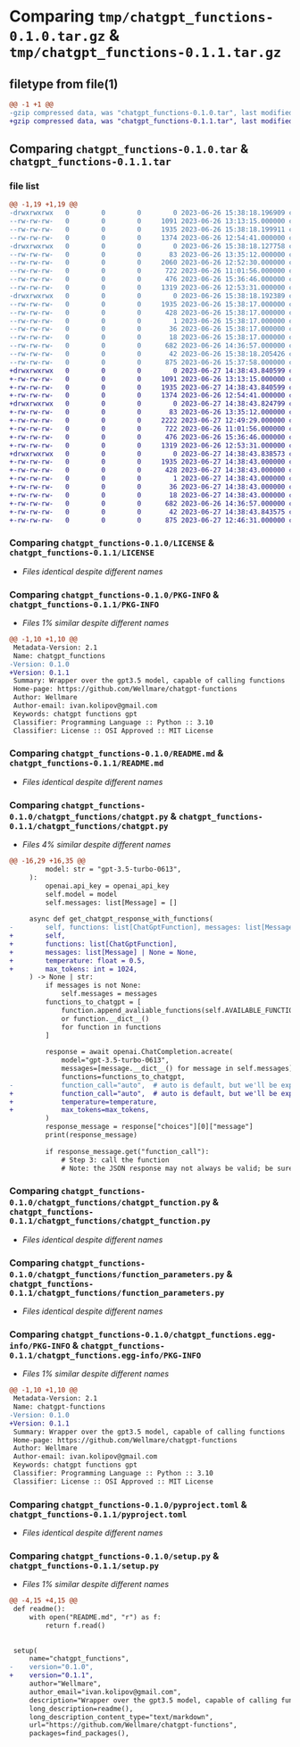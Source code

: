 # Comparing `tmp/chatgpt_functions-0.1.0.tar.gz` & `tmp/chatgpt_functions-0.1.1.tar.gz`

## filetype from file(1)

```diff
@@ -1 +1 @@
-gzip compressed data, was "chatgpt_functions-0.1.0.tar", last modified: Mon Jun 26 15:38:18 2023, max compression
+gzip compressed data, was "chatgpt_functions-0.1.1.tar", last modified: Tue Jun 27 14:38:43 2023, max compression
```

## Comparing `chatgpt_functions-0.1.0.tar` & `chatgpt_functions-0.1.1.tar`

### file list

```diff
@@ -1,19 +1,19 @@
-drwxrwxrwx   0        0        0        0 2023-06-26 15:38:18.196909 chatgpt_functions-0.1.0/
--rw-rw-rw-   0        0        0     1091 2023-06-26 13:13:15.000000 chatgpt_functions-0.1.0/LICENSE
--rw-rw-rw-   0        0        0     1935 2023-06-26 15:38:18.199911 chatgpt_functions-0.1.0/PKG-INFO
--rw-rw-rw-   0        0        0     1374 2023-06-26 12:54:41.000000 chatgpt_functions-0.1.0/README.md
-drwxrwxrwx   0        0        0        0 2023-06-26 15:38:18.127758 chatgpt_functions-0.1.0/chatgpt_functions/
--rw-rw-rw-   0        0        0       83 2023-06-26 13:35:12.000000 chatgpt_functions-0.1.0/chatgpt_functions/__init__.py
--rw-rw-rw-   0        0        0     2060 2023-06-26 12:52:30.000000 chatgpt_functions-0.1.0/chatgpt_functions/chatgpt.py
--rw-rw-rw-   0        0        0      722 2023-06-26 11:01:56.000000 chatgpt_functions-0.1.0/chatgpt_functions/chatgpt_function.py
--rw-rw-rw-   0        0        0      476 2023-06-26 15:36:46.000000 chatgpt_functions-0.1.0/chatgpt_functions/chatgpt_types.py
--rw-rw-rw-   0        0        0     1319 2023-06-26 12:53:31.000000 chatgpt_functions-0.1.0/chatgpt_functions/function_parameters.py
-drwxrwxrwx   0        0        0        0 2023-06-26 15:38:18.192389 chatgpt_functions-0.1.0/chatgpt_functions.egg-info/
--rw-rw-rw-   0        0        0     1935 2023-06-26 15:38:17.000000 chatgpt_functions-0.1.0/chatgpt_functions.egg-info/PKG-INFO
--rw-rw-rw-   0        0        0      428 2023-06-26 15:38:17.000000 chatgpt_functions-0.1.0/chatgpt_functions.egg-info/SOURCES.txt
--rw-rw-rw-   0        0        0        1 2023-06-26 15:38:17.000000 chatgpt_functions-0.1.0/chatgpt_functions.egg-info/dependency_links.txt
--rw-rw-rw-   0        0        0       36 2023-06-26 15:38:17.000000 chatgpt_functions-0.1.0/chatgpt_functions.egg-info/requires.txt
--rw-rw-rw-   0        0        0       18 2023-06-26 15:38:17.000000 chatgpt_functions-0.1.0/chatgpt_functions.egg-info/top_level.txt
--rw-rw-rw-   0        0        0      682 2023-06-26 14:36:57.000000 chatgpt_functions-0.1.0/pyproject.toml
--rw-rw-rw-   0        0        0       42 2023-06-26 15:38:18.205426 chatgpt_functions-0.1.0/setup.cfg
--rw-rw-rw-   0        0        0      875 2023-06-26 15:37:58.000000 chatgpt_functions-0.1.0/setup.py
+drwxrwxrwx   0        0        0        0 2023-06-27 14:38:43.840599 chatgpt_functions-0.1.1/
+-rw-rw-rw-   0        0        0     1091 2023-06-26 13:13:15.000000 chatgpt_functions-0.1.1/LICENSE
+-rw-rw-rw-   0        0        0     1935 2023-06-27 14:38:43.840599 chatgpt_functions-0.1.1/PKG-INFO
+-rw-rw-rw-   0        0        0     1374 2023-06-26 12:54:41.000000 chatgpt_functions-0.1.1/README.md
+drwxrwxrwx   0        0        0        0 2023-06-27 14:38:43.824799 chatgpt_functions-0.1.1/chatgpt_functions/
+-rw-rw-rw-   0        0        0       83 2023-06-26 13:35:12.000000 chatgpt_functions-0.1.1/chatgpt_functions/__init__.py
+-rw-rw-rw-   0        0        0     2222 2023-06-27 12:49:29.000000 chatgpt_functions-0.1.1/chatgpt_functions/chatgpt.py
+-rw-rw-rw-   0        0        0      722 2023-06-26 11:01:56.000000 chatgpt_functions-0.1.1/chatgpt_functions/chatgpt_function.py
+-rw-rw-rw-   0        0        0      476 2023-06-26 15:36:46.000000 chatgpt_functions-0.1.1/chatgpt_functions/chatgpt_types.py
+-rw-rw-rw-   0        0        0     1319 2023-06-26 12:53:31.000000 chatgpt_functions-0.1.1/chatgpt_functions/function_parameters.py
+drwxrwxrwx   0        0        0        0 2023-06-27 14:38:43.838573 chatgpt_functions-0.1.1/chatgpt_functions.egg-info/
+-rw-rw-rw-   0        0        0     1935 2023-06-27 14:38:43.000000 chatgpt_functions-0.1.1/chatgpt_functions.egg-info/PKG-INFO
+-rw-rw-rw-   0        0        0      428 2023-06-27 14:38:43.000000 chatgpt_functions-0.1.1/chatgpt_functions.egg-info/SOURCES.txt
+-rw-rw-rw-   0        0        0        1 2023-06-27 14:38:43.000000 chatgpt_functions-0.1.1/chatgpt_functions.egg-info/dependency_links.txt
+-rw-rw-rw-   0        0        0       36 2023-06-27 14:38:43.000000 chatgpt_functions-0.1.1/chatgpt_functions.egg-info/requires.txt
+-rw-rw-rw-   0        0        0       18 2023-06-27 14:38:43.000000 chatgpt_functions-0.1.1/chatgpt_functions.egg-info/top_level.txt
+-rw-rw-rw-   0        0        0      682 2023-06-26 14:36:57.000000 chatgpt_functions-0.1.1/pyproject.toml
+-rw-rw-rw-   0        0        0       42 2023-06-27 14:38:43.843575 chatgpt_functions-0.1.1/setup.cfg
+-rw-rw-rw-   0        0        0      875 2023-06-27 12:46:31.000000 chatgpt_functions-0.1.1/setup.py
```

### Comparing `chatgpt_functions-0.1.0/LICENSE` & `chatgpt_functions-0.1.1/LICENSE`

 * *Files identical despite different names*

### Comparing `chatgpt_functions-0.1.0/PKG-INFO` & `chatgpt_functions-0.1.1/PKG-INFO`

 * *Files 1% similar despite different names*

```diff
@@ -1,10 +1,10 @@
 Metadata-Version: 2.1
 Name: chatgpt_functions
-Version: 0.1.0
+Version: 0.1.1
 Summary: Wrapper over the gpt3.5 model, capable of calling functions
 Home-page: https://github.com/Wellmare/chatgpt-functions
 Author: Wellmare
 Author-email: ivan.kolipov@gmail.com
 Keywords: chatgpt functions gpt
 Classifier: Programming Language :: Python :: 3.10
 Classifier: License :: OSI Approved :: MIT License
```

### Comparing `chatgpt_functions-0.1.0/README.md` & `chatgpt_functions-0.1.1/README.md`

 * *Files identical despite different names*

### Comparing `chatgpt_functions-0.1.0/chatgpt_functions/chatgpt.py` & `chatgpt_functions-0.1.1/chatgpt_functions/chatgpt.py`

 * *Files 4% similar despite different names*

```diff
@@ -16,29 +16,35 @@
         model: str = "gpt-3.5-turbo-0613",
     ):
         openai.api_key = openai_api_key
         self.model = model
         self.messages: list[Message] = []
 
     async def get_chatgpt_response_with_functions(
-        self, functions: list[ChatGptFunction], messages: list[Message] | None = None
+        self,
+        functions: list[ChatGptFunction],
+        messages: list[Message] | None = None,
+        temperature: float = 0.5,
+        max_tokens: int = 1024,
     ) -> None | str:
         if messages is not None:
             self.messages = messages
         functions_to_chatgpt = [
             function.append_avaliable_functions(self.AVAILABLE_FUNCTIONS)
             or function.__dict__()
             for function in functions
         ]
 
         response = await openai.ChatCompletion.acreate(
             model="gpt-3.5-turbo-0613",
             messages=[message.__dict__() for message in self.messages],
             functions=functions_to_chatgpt,
-            function_call="auto",  # auto is default, but we'll be explicit
+            function_call="auto",  # auto is default, but we'll be explicit,
+            temperature=temperature,
+            max_tokens=max_tokens,
         )
         response_message = response["choices"][0]["message"]
         print(response_message)
 
         if response_message.get("function_call"):
             # Step 3: call the function
             # Note: the JSON response may not always be valid; be sure to handle errors
```

### Comparing `chatgpt_functions-0.1.0/chatgpt_functions/chatgpt_function.py` & `chatgpt_functions-0.1.1/chatgpt_functions/chatgpt_function.py`

 * *Files identical despite different names*

### Comparing `chatgpt_functions-0.1.0/chatgpt_functions/function_parameters.py` & `chatgpt_functions-0.1.1/chatgpt_functions/function_parameters.py`

 * *Files identical despite different names*

### Comparing `chatgpt_functions-0.1.0/chatgpt_functions.egg-info/PKG-INFO` & `chatgpt_functions-0.1.1/chatgpt_functions.egg-info/PKG-INFO`

 * *Files 1% similar despite different names*

```diff
@@ -1,10 +1,10 @@
 Metadata-Version: 2.1
 Name: chatgpt-functions
-Version: 0.1.0
+Version: 0.1.1
 Summary: Wrapper over the gpt3.5 model, capable of calling functions
 Home-page: https://github.com/Wellmare/chatgpt-functions
 Author: Wellmare
 Author-email: ivan.kolipov@gmail.com
 Keywords: chatgpt functions gpt
 Classifier: Programming Language :: Python :: 3.10
 Classifier: License :: OSI Approved :: MIT License
```

### Comparing `chatgpt_functions-0.1.0/pyproject.toml` & `chatgpt_functions-0.1.1/pyproject.toml`

 * *Files identical despite different names*

### Comparing `chatgpt_functions-0.1.0/setup.py` & `chatgpt_functions-0.1.1/setup.py`

 * *Files 1% similar despite different names*

```diff
@@ -4,15 +4,15 @@
 def readme():
     with open("README.md", "r") as f:
         return f.read()
 
 
 setup(
     name="chatgpt_functions",
-    version="0.1.0",
+    version="0.1.1",
     author="Wellmare",
     author_email="ivan.kolipov@gmail.com",
     description="Wrapper over the gpt3.5 model, capable of calling functions",
     long_description=readme(),
     long_description_content_type="text/markdown",
     url="https://github.com/Wellmare/chatgpt-functions",
     packages=find_packages(),
```

